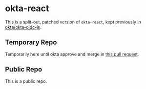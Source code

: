 # okta-react
This is a split-out, patched version of `okta-react`, kept previously in [okta/okta-oidc-js](https://github.com/okta/okta-oidc-js).

## Temporary Repo
Temporarily here until okta approve and merge in [this pull request](https://github.com/okta/okta-oidc-js/pull/93).

## Public Repo
This is a public repo.
